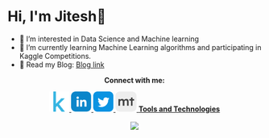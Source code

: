 # Hi, I'm Jitesh👋

- 👀 I’m interested in Data Science and Machine learning
- 🌱 I’m currently learning Machine Learning algorithms and participating in Kaggle Competitions.
- 📑 Read my Blog: [Blog link](https://jitesh117.github.io/)

<p align="center"><b>Connect with me:</b></p>
<p align="center"> 
<a href="https://www.kaggle.com/jiteshkumarsahoo" target="_blank"> <img src="icons/kaggle.svg" alt="Kaggle" width="40" height="40" /> </a> 
<a href="https://www.linkedin.com/in/jitesh117" target="_blank"> <img src="icons/linkedin.svg" alt="LinkedIn" width="40" height="40" /> </a> 
<a href="https://twitter.com/Jitesh_117" target="_blank"> <img src="icons/twitter.svg" alt="Twitter" width="40" height="40" /> </a> 
<a href = "https://monkeytype.com/profile/jitesh117" target = "_blank">
<img src = "https://raw.githubusercontent.com/monkeytype-hub/monkeytype-icon/master/monkeytype-icon/svg/paper.svg" width="42" height = "40>
</a>
</p>

<p align="center">
 <b>Tools and Technologies</b>
 <br>
 <br>
    <a href="https://skillicons.dev">
      <img src="https://skillicons.dev/icons?i=js,html,css,flutter,dart,figma,firebase,md,python,sklearn,linux,ubuntu,bash,c,cpp,vscode,vim,neovim,flask,git,github,&perline=7" />
    </a>
</p>
